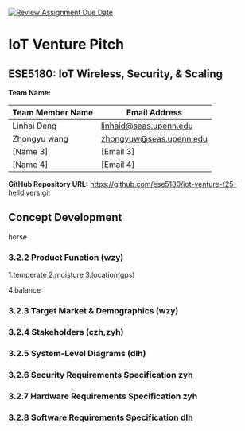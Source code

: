 [![Review Assignment Due Date](https://classroom.github.com/assets/deadline-readme-button-22041afd0340ce965d47ae6ef1cefeee28c7c493a6346c4f15d667ab976d596c.svg)](https://classroom.github.com/a/9GQ6o4cu)
# IoT Venture Pitch
## ESE5180: IoT Wireless, Security, & Scaling

**Team Name:** 

| Team Member Name |     Email Address     |
|------------------|-----------------------|
| Linhai Deng         | linhaid@seas.upenn.edu             |
| Zhongyu wang     |zhongyuw@seas.upenn.edu|
| [Name 3]         | [Email 3]             |
| [Name 4]         | [Email 4]             |

**GitHub Repository URL:** https://github.com/ese5180/iot-venture-f25-helldivers.git

## Concept Development 
horse

### 3.2.2 Product Function (wzy)

1.temperate
2.moisture
3.location(gps)

4.balance

### 3.2.3 Target Market & Demographics (wzy)

### 3.2.4 Stakeholders (czh,zyh)

### 3.2.5 System-Level Diagrams (dlh)

### 3.2.6 Security Requirements Specification zyh

### 3.2.7 Hardware Requirements Specification zyh


### 3.2.8 Software Requirements Specification dlh
